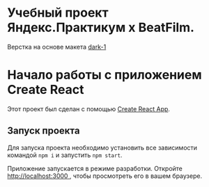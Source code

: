 # Учебный проект Яндекс.Практикум х BeatFilm.

Верстка на основе макета [dark-1](https://www.figma.com/file/6FMWkB94wE7KTkcCgUXtnC/light-1?type=design&node-id=891-3857&mode=design&t=2o1n0jVrlmCiWxAF-0)

# Начало работы с приложением Create React

Этот проект был сделан с помощью [Create React App](https://github.com/facebook/create-react-app).

## Запуск проекта

Для запуска проекта необходимо установить все зависимости командой `npm i` и запустить `npm start`.

Приложение запускается в режиме разработки.
Откройте [http://localhost:3000 ](http://localhost:3000), чтобы просмотреть его в вашем браузере.
